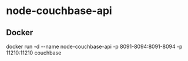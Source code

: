 # node-couchbase-api

## Docker
docker run -d --name node-couchbase-api -p 8091-8094:8091-8094 -p 11210:11210 couchbase
